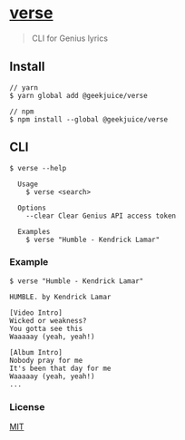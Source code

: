 # [verse](https://github.com/geekjuice/verse)

> CLI for Genius lyrics


## Install
```
// yarn
$ yarn global add @geekjuice/verse

// npm
$ npm install --global @geekjuice/verse
```


## CLI
```console
$ verse --help

  Usage
    $ verse <search>

  Options
    --clear Clear Genius API access token

  Examples
    $ verse "Humble - Kendrick Lamar"
```


### Example
```console
$ verse "Humble - Kendrick Lamar"

HUMBLE. by Kendrick Lamar

[Video Intro]
Wicked or weakness?
You gotta see this
Waaaaay (yeah, yeah!)

[Album Intro]
Nobody pray for me
It's been that day for me
Waaaaay (yeah, yeah!)
...
```


### License
[MIT](license.md)

